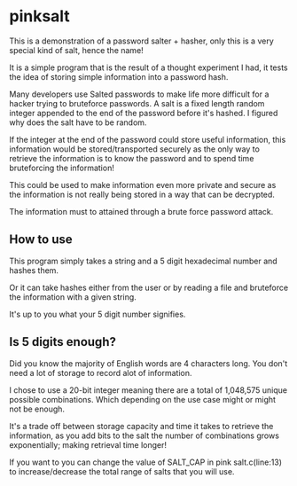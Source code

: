# pinksalt

This is a demonstration of a password salter + hasher, only this is a very special kind of salt, hence the name!

It is a simple program that is the result of a thought experiment I had, it tests the idea of storing simple information into a password hash.

Many developers use Salted passwords to make life more difficult for a hacker trying to bruteforce passwords.
A salt is a fixed length random integer appended to the end of the password before it's hashed. I figured why does the salt have to be random.

If the integer at the end of the password could store useful information, this information would be stored/transported securely as the only way to retrieve the information is to know the password and to spend time bruteforcing the information!

This could be used to make information even more private and secure as the information is not really being stored
in a way that can be decrypted. 

The information must to attained through a brute force password attack.

## How to use

This program simply takes a string and a 5 digit hexadecimal number and hashes them. 

Or it can take hashes either from the user or by reading a file and bruteforce the information with a given string.

It's up to you what your 5 digit number signifies.

## Is 5 digits enough?

Did you know the majority of English words are 4 characters long. You don't need a lot of storage to record alot of information.

I chose to use a 20-bit integer meaning there are a total of 1,048,575 unique possible combinations. Which depending on the use case might or might not be enough.

It's a trade off between storage capacity and time it takes to retrieve the information, as you add bits to the salt the number of combinations grows exponentially; making retrieval time longer!

If you want to you can change the value of SALT_CAP in pink salt.c(line:13) to increase/decrease the total range of salts that you will use.
